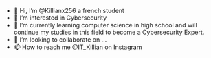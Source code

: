 - 👋 Hi, I’m @Killianx256 a french student
- 👀 I’m interested in Cybersecurity 
- 🌱 I’m currently learning computer science in high school and will continue my studies in this field to become a Cybersecurity Expert.
- 💞️ I’m looking to collaborate on ...
- 📫 How to reach me @IT_Killian on Instagram 

<!---
Killianx256/Killianx256 is a ✨ special ✨ repository because its `README.md` (this file) appears on your GitHub profile.
You can click the Preview link to take a look at your changes.
--->
